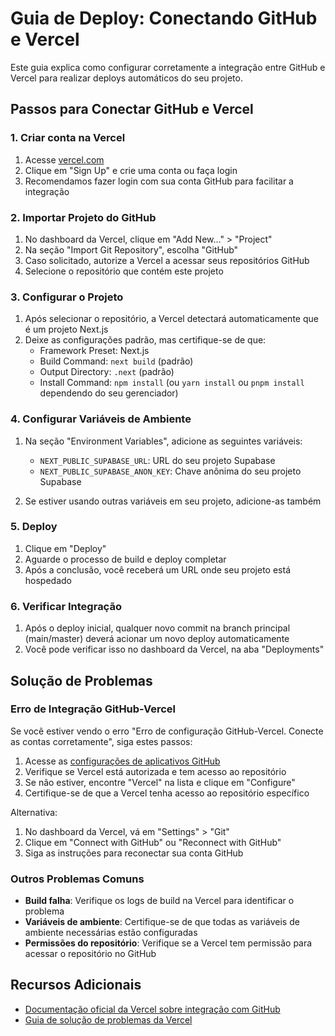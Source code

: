 # Guia de Deploy: Conectando GitHub e Vercel

Este guia explica como configurar corretamente a integração entre GitHub e Vercel para realizar deploys automáticos do seu projeto.

## Passos para Conectar GitHub e Vercel

### 1. Criar conta na Vercel

1. Acesse [vercel.com](https://vercel.com)
2. Clique em "Sign Up" e crie uma conta ou faça login
3. Recomendamos fazer login com sua conta GitHub para facilitar a integração

### 2. Importar Projeto do GitHub

1. No dashboard da Vercel, clique em "Add New..." > "Project"
2. Na seção "Import Git Repository", escolha "GitHub"
3. Caso solicitado, autorize a Vercel a acessar seus repositórios GitHub
4. Selecione o repositório que contém este projeto

### 3. Configurar o Projeto

1. Após selecionar o repositório, a Vercel detectará automaticamente que é um projeto Next.js
2. Deixe as configurações padrão, mas certifique-se de que:
   - Framework Preset: Next.js
   - Build Command: `next build` (padrão)
   - Output Directory: `.next` (padrão)
   - Install Command: `npm install` (ou `yarn install` ou `pnpm install` dependendo do seu gerenciador)

### 4. Configurar Variáveis de Ambiente

1. Na seção "Environment Variables", adicione as seguintes variáveis:
   - `NEXT_PUBLIC_SUPABASE_URL`: URL do seu projeto Supabase
   - `NEXT_PUBLIC_SUPABASE_ANON_KEY`: Chave anônima do seu projeto Supabase

2. Se estiver usando outras variáveis em seu projeto, adicione-as também

### 5. Deploy

1. Clique em "Deploy"
2. Aguarde o processo de build e deploy completar
3. Após a conclusão, você receberá um URL onde seu projeto está hospedado

### 6. Verificar Integração

1. Após o deploy inicial, qualquer novo commit na branch principal (main/master) deverá acionar um novo deploy automaticamente
2. Você pode verificar isso no dashboard da Vercel, na aba "Deployments"

## Solução de Problemas

### Erro de Integração GitHub-Vercel

Se você estiver vendo o erro "Erro de configuração GitHub-Vercel. Conecte as contas corretamente", siga estes passos:

1. Acesse as [configurações de aplicativos GitHub](https://github.com/settings/applications)
2. Verifique se Vercel está autorizada e tem acesso ao repositório
3. Se não estiver, encontre "Vercel" na lista e clique em "Configure"
4. Certifique-se de que a Vercel tenha acesso ao repositório específico

Alternativa:
1. No dashboard da Vercel, vá em "Settings" > "Git"
2. Clique em "Connect with GitHub" ou "Reconnect with GitHub"
3. Siga as instruções para reconectar sua conta GitHub

### Outros Problemas Comuns

- **Build falha**: Verifique os logs de build na Vercel para identificar o problema
- **Variáveis de ambiente**: Certifique-se de que todas as variáveis de ambiente necessárias estão configuradas
- **Permissões do repositório**: Verifique se a Vercel tem permissão para acessar o repositório no GitHub

## Recursos Adicionais

- [Documentação oficial da Vercel sobre integração com GitHub](https://vercel.com/docs/git/vercel-for-github)
- [Guia de solução de problemas da Vercel](https://vercel.com/docs/errors)